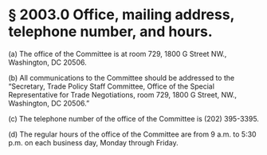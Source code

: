 # § 2003.0   Office, mailing address, telephone number, and hours.

(a) The office of the Committee is at room 729, 1800 G Street NW., Washington, DC 20506. 


(b) All communications to the Committee should be addressed to the “Secretary, Trade Policy Staff Committee, Office of the Special Representative for Trade Negotiations, room 729, 1800 G Street, NW., Washington, DC 20506.” 


(c) The telephone number of the office of the Committee is (202) 395-3395. 


(d) The regular hours of the office of the Committee are from 9 a.m. to 5:30 p.m. on each business day, Monday through Friday. 




